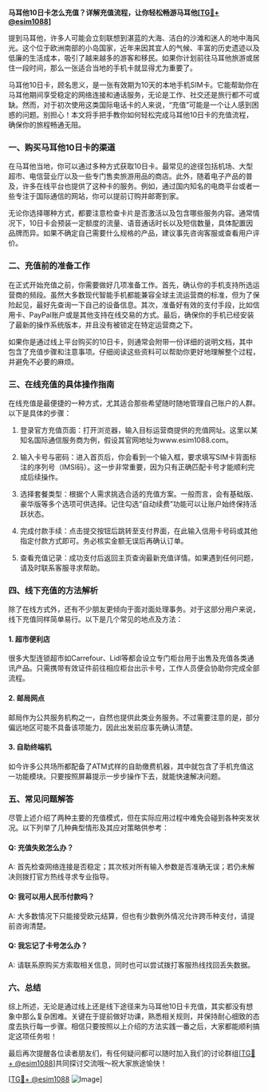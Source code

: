 **马耳他10日卡怎么充值？详解充值流程，让你轻松畅游马耳他[[TG💪+ @esim1088](https://t.me/s/esim1088)]**

提到马耳他，许多人可能会立刻联想到湛蓝的大海、洁白的沙滩和迷人的地中海风光。这个位于欧洲南部的小岛国家，近年来因其宜人的气候、丰富的历史遗迹以及低廉的生活成本，吸引了越来越多的游客和移民。如果你计划前往马耳他旅游或居住一段时间，那么一张适合当地的手机卡就显得尤为重要了。

马耳他10日卡，顾名思义，是一张有效期为10天的本地手机SIM卡。它能帮助你在马耳他期间享受稳定的网络连接和通话服务，无论是工作、社交还是旅行都不可或缺。然而，对于初次使用这类国际电话卡的人来说，“充值”可能是一个让人感到困惑的问题。别担心！本文将手把手教你如何轻松完成马耳他10日卡的充值流程，确保你的旅程畅通无阻。

### 一、购买马耳他10日卡的渠道

在马耳他当地，你可以通过多种方式获取10日卡。最常见的途径包括机场、大型超市、电信营业厅以及一些专门售卖旅游用品的商店。此外，随着电子产品的普及，许多在线平台也提供了这种卡的服务。例如，通过国内知名的电商平台或者一些专注于国际通信的网站，你可以提前订购并邮寄到家。

无论你选择哪种方式，都要注意检查卡片是否激活以及包含哪些服务内容。通常情况下，10日卡会预装一定额度的流量、语音通话时长以及短信数量，具体配置因品牌而异。如果不确定自己需要什么规格的产品，建议事先咨询客服或查看用户评价。

### 二、充值前的准备工作

在正式开始充值之前，你需要做好几项准备工作。首先，确认你的手机支持所选运营商的频段。虽然大多数现代智能手机都能兼容全球主流运营商的标准，但为了保险起见，最好先查询一下自己的设备信息。其次，准备好有效的支付手段，比如信用卡、PayPal账户或是其他支持在线交易的方式。最后，确保你的手机已经安装了最新的操作系统版本，并且没有被锁定在特定运营商之下。

如果你是通过线上平台购买的10日卡，则通常会附带一份详细的说明文档，其中包含了充值步骤和注意事项。仔细阅读这些资料可以帮助你更好地理解整个过程，并避免不必要的麻烦。

### 三、在线充值的具体操作指南

在线充值是最便捷的一种方式，尤其适合那些希望随时随地管理自己账户的人群。以下是具体的步骤：

1. 登录官方充值页面：打开浏览器，输入目标运营商提供的充值网址。这里以某知名国际通信服务商为例，假设其官网地址为www.esim1088.com。
   
2. 输入卡号与密码：进入首页后，你会看到一个输入框，要求填写SIM卡背面标注的序列号（IMSI码）。这一步非常重要，因为只有正确匹配卡号才能顺利完成后续操作。

3. 选择套餐类型：根据个人需求挑选合适的充值方案。一般而言，会有基础版、豪华版等多个选项可供选择。记住勾选“自动续费”功能可以让账户始终保持活跃状态。

4. 完成付款手续：点击提交按钮后跳转至支付界面，在此输入信用卡号码或其他指定付款方式即可。务必核实金额无误后再确认订单。

5. 查看充值记录：成功支付后返回主页查询最新充值详情。如果遇到任何问题，请及时联系客服寻求帮助。

### 四、线下充值的方法解析

除了在线方式外，还有不少朋友更倾向于面对面处理事务。对于这部分用户来说，线下充值同样简单易行。以下是几个常见的地点及方法：

#### 1. 超市便利店
很多大型连锁超市如Carrefour、Lidl等都会设立专门柜台用于出售及充值各类通讯产品。只需携带有效证件前往相应柜台出示卡号，工作人员便会协助你完成全部流程。

#### 2. 邮局网点
邮局作为公共服务机构之一，自然也提供此类业务服务。不过需要注意的是，部分偏远地区可能不具备该项能力，因此出发前应事先确认清楚。

#### 3. 自助终端机
如今许多公共场所都配备了ATM式样的自助缴费机器，其中就包含了手机充值这一功能模块。只要按照屏幕提示一步步操作下去，就能快速解决问题。

### 五、常见问题解答

尽管上述介绍了两种主要的充值模式，但在实际应用过程中难免会碰到各种突发状况。以下列举了几种典型情形及其应对策略供参考：

#### Q: 充值失败怎么办？
A: 首先检查网络连接是否稳定；其次核对所有输入参数是否准确无误；若仍未解决则拨打官方热线寻求专业指导。

#### Q: 我可以用人民币付款吗？
A: 大多数情况下只能接受欧元结算，但也有少数例外情况允许跨币种支付，请提前咨询清楚。

#### Q: 我忘记了卡号怎么办？
A: 请联系原购买方索取相关信息，同时也可以尝试拨打客服热线找回丢失数据。

### 六、总结

综上所述，无论是通过线上还是线下途径来为马耳他10日卡充值，其实都没有想象中那么复杂困难。关键在于提前做好功课，熟悉相关规则，并保持耐心细致的态度去执行每一步骤。相信只要按照以上介绍的方法实践一番之后，大家都能顺利搞定这项任务啦！

最后再次提醒各位读者朋友们，有任何疑问都可以随时加入我们的讨论群组[[TG💪+ @esim1088](https://t.me/s/esim1088)]共同探讨交流哦～祝大家旅途愉快！

[[TG💪+ @esim1088](https://t.me/s/esim1088) ![Image](https://i.postimg.cc/4NQfJmqS/Snipaste-2025-05-13-00-14-12.png)]